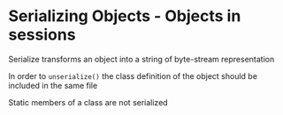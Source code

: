 
# Serializing Objects - Objects in sessions  

Serialize transforms an object into a string of byte-stream representation

In order to `unserialize()` the class definition of the object should be included in the same file  

Static members of a class are not serialized
